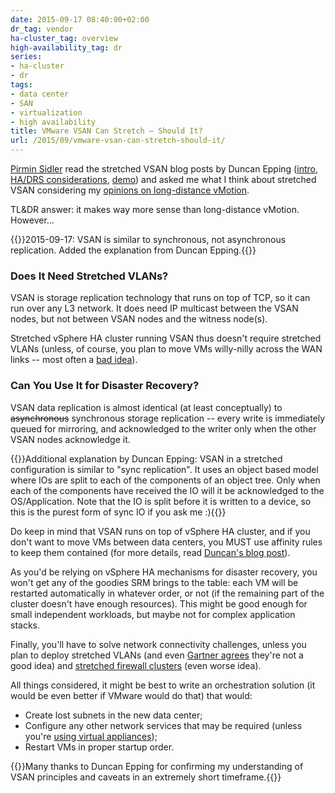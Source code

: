 ```yaml
---
date: 2015-09-17 08:40:00+02:00
dr_tag: vendor
ha-cluster_tag: overview
high-availability_tag: dr
series:
- ha-cluster
- dr
tags:
- data center
- SAN
- virtualization
- high availability
title: VMware VSAN Can Stretch – Should It?
url: /2015/09/vmware-vsan-can-stretch-should-it/
---
```

[Pirmin Sidler](https://www.linkedin.com/pub/pirmin-sidler/56/2aa/445) read the stretched VSAN blog posts by Duncan Epping ([intro](http://www.yellow-bricks.com/2015/08/31/what-is-new-for-virtual-san-6-1/), [HA/DRS considerations](http://www.yellow-bricks.com/2015/09/09/hadrs-configuration-with-virtual-san-stretched-cluster-environment/), [demo](http://www.yellow-bricks.com/2015/09/10/virtual-san-stretched-clustering-demo/)) and asked me what I think about stretched VSAN considering my [opinions on long-distance vMotion](/2015/02/before-talking-about-vmotion-across/).

TL&DR answer: it makes way more sense than long-distance vMotion. However...
<!--more-->
{{<note update>}}2015-09-17: VSAN is similar to synchronous, not asynchronous replication. Added the explanation from Duncan Epping.{{</note>}}

### Does It Need Stretched VLANs?

VSAN is storage replication technology that runs on top of TCP, so it can run over any L3 network. It does need IP multicast between the VSAN nodes, but not between VSAN nodes and the witness node(s).

Stretched vSphere HA cluster running VSAN thus doesn't require stretched VLANs (unless, of course, you plan to move VMs willy-nilly across the WAN links -- most often a [bad idea](/2015/01/latency-killer-of-spread-out/)).

### Can You Use It for Disaster Recovery?

VSAN data replication is almost identical (at least conceptually) to ~~asynchronous~~ synchronous storage replication -- every write is immediately queued for mirroring, and acknowledged to the writer only when the other VSAN nodes acknowledge it.

{{<note>}}Additional explanation by Duncan Epping: VSAN in a stretched configuration is similar to \"sync replication\". It uses an object based model where IOs are split to each of the components of an object tree. Only when each of the components have received the IO will it be acknowledged to the OS/Application. Note that the IO is split before it is written to a device, so this is the purest form of sync IO if you ask me :){{</note>}}

Do keep in mind that VSAN runs on top of vSphere HA cluster, and if you don't want to move VMs between data centers, you MUST use affinity rules to keep them contained (for more details, read [Duncan's blog post](http://www.yellow-bricks.com/2015/09/09/hadrs-configuration-with-virtual-san-stretched-cluster-environment/)).

As you'd be relying on vSphere HA mechanisms for disaster recovery, you won't get any of the goodies SRM brings to the table: each VM will be restarted automatically in whatever order, or not (if the remaining part of the cluster doesn't have enough resources). This might be good enough for small independent workloads, but maybe not for complex application stacks.

Finally, you'll have to solve network connectivity challenges, unless you plan to deploy stretched VLANs (and even [Gartner agrees](/2015/09/blessed-by-gartner-stretched-vlans-make/) they're not a good idea) and [stretched firewall clusters](/2011/04/distributed-firewalls-how-badly-do-you/) (even worse idea).

All things considered, it might be best to write an orchestration solution (it would be even better if VMware would do that) that would:

-   Create lost subnets in the new data center;
-   Configure any other network services that may be required (unless you're [using virtual appliances](/2013/05/simplify-your-disaster-recovery-with/));
-   Restart VMs in proper startup order.

{{<note>}}Many thanks to Duncan Epping for confirming my understanding of VSAN principles and caveats in an extremely short timeframe.{{</note>}}
